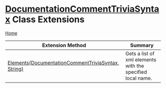 # [DocumentationCommentTriviaSyntax](https://docs.microsoft.com/en-us/dotnet/api/microsoft.codeanalysis.csharp.syntax.documentationcommenttriviasyntax) Class Extensions

[Home](../../../../../README.md)

| Extension Method | Summary |
| ---------------- | ------- |
| [Elements(DocumentationCommentTriviaSyntax, String)](../../../../../Roslynator/CSharp/SyntaxExtensions/Elements/README.md) | Gets a list of xml elements with the specified local name\. |

